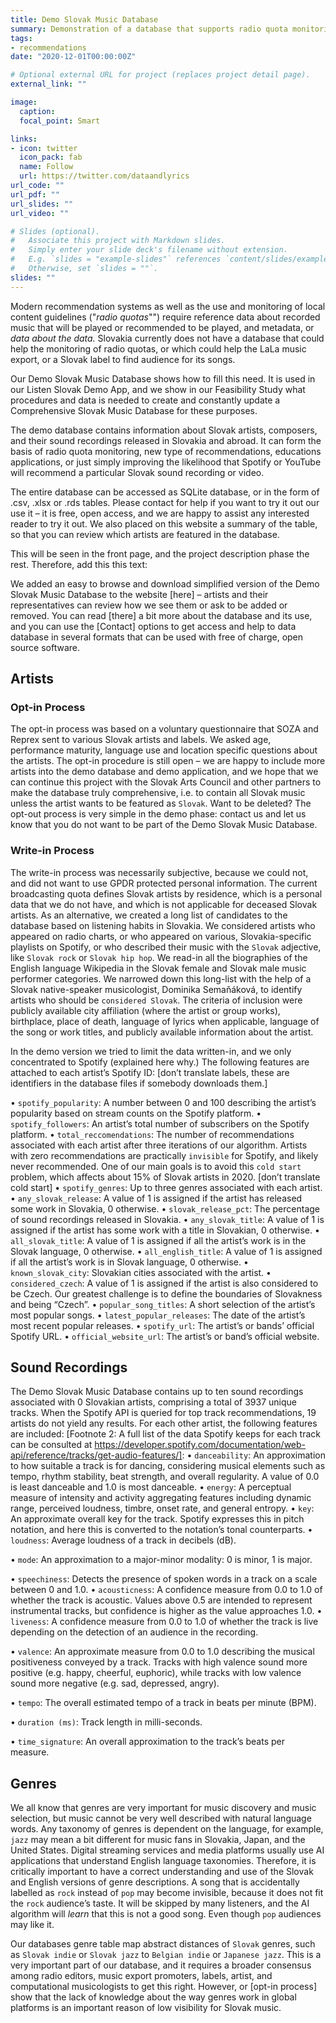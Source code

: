 ```yaml
---
title: Demo Slovak Music Database
summary: Demonstration of a database that supports radio quota monitoring and muisc promotion on digital streaming and media platforms.
tags:
- recommendations
date: "2020-12-01T00:00:00Z"

# Optional external URL for project (replaces project detail page).
external_link: ""

image:
  caption: 
  focal_point: Smart

links:
- icon: twitter
  icon_pack: fab
  name: Follow
  url: https://twitter.com/dataandlyrics
url_code: ""
url_pdf: ""
url_slides: ""
url_video: ""

# Slides (optional).
#   Associate this project with Markdown slides.
#   Simply enter your slide deck's filename without extension.
#   E.g. `slides = "example-slides"` references `content/slides/example-slides.md`.
#   Otherwise, set `slides = ""`.
slides: ""
---
```


Modern recommendation systems as well as the use and monitoring of local content guidelines ("*radio quotas*"") require reference data about recorded music that will be played or recommended to be played, and metadata, or *data about the data.*  Slovakia currently does not have a database that could help the monitoring of radio quotas, or which could help the LaLa music export, or a Slovak label to find audience for its songs. 

Our Demo Slovak Music Database shows how to fill this need.  It is used in our Listen Slovak Demo App, and we show in our Feasibility Study what procedures and data is needed to create and constantly update a Comprehensive Slovak Music Database for these purposes.

The demo database contains information about Slovak artists, composers, and their sound recordings released in Slovakia and abroad. It can form the basis of radio quota monitoring, new type of recommendations, educations applications, or just simply improving the likelihood that Spotify or YouTube will recommend a particular Slovak sound recording or video.

The entire database can be accessed as SQLite database, or in the form of .csv, .xlsx or .rds tables. Please contact for help if you want to try it out our use it – it is free, open access, and we are happy to assist any interested reader to try it out. We also placed on this website a summary of the table, so that you can review which artists are featured in the database.

This will be seen in the front page, and the project description phase the rest.  Therefore, add this this text:

We added an easy to browse and download simplified version of the Demo Slovak Music Database to the website [here] – artists and their representatives can review how we see them or ask to be added or removed. You can read [there] a bit more about the database and its use, and you can use the [Contact] options to get access and help to data database in several formats that can be used with free of charge, open source software.

## Artists
### Opt-in Process
The opt-in process was based on a voluntary questionnaire that SOZA and Reprex sent to various Slovak artists and labels. We asked age, performance maturity, language use and location specific questions about the artists. The opt-in procedure is still open – we are happy to include more artists into the demo database and demo application, and we hope that we can continue this project with the Slovak Arts Council and other partners to make the database truly comprehensive, i.e. to contain all Slovak music unless the artist wants to be featured as `Slovak`.  Want to be deleted?  The opt-out process is very simple in the demo phase: contact us and let us know that you do not want to be part of the Demo Slovak Music Database.

### Write-in Process
The write-in process was necessarily subjective, because we could not, and did not want to use GPDR protected personal information. The current broadcasting quota defines Slovak artists by residence, which is a personal data that we do not have, and which is not applicable for deceased Slovak artists.
As an alternative, we created a long list of candidates to the database based on listening habits in Slovakia. We considered artists who appeared on radio charts, or who appeared on various, Slovakia-specific playlists on Spotify, or who described their music with the `Slovak` adjective, like `Slovak rock` or `Slovak hip hop`. We read-in all the biographies of the English language Wikipedia in the Slovak female and Slovak male music performer categories.
We narrowed down this long-list with the help of a Slovak native-speaker musicologist, Dominika Semaňáková, to identify artists who should be `considered Slovak`. The criteria of inclusion were publicly available city affiliation (where the artist or group works), birthplace, place of death, language of lyrics when applicable, language of the song or work titles, and publicly available information about the artist.

In the demo version we tried to limit the data written-in, and we only concentrated to Spotify (explained here why.)  The following features are attached to each artist’s Spotify ID:  [don’t translate labels, these are identifiers in the database files if somebody downloads them.]

•	`spotify_popularity`: A number between 0 and 100 describing the artist’s popularity based on stream counts on the Spotify platform.
•	`spotify_followers`: An artist’s total number of subscribers on the Spotify platform.
•	`total_reccomendations`: The number of recommendations associated with each artist after three iterations of our algorithm. Artists with zero recommendations are practically `invisible` for Spotify, and likely never recommended. One of our main goals is to avoid this `cold start` problem, which affects about 15% of Slovak artists in 2020. [don’t translate cold start]
•	`spotify_genres`: Up to three genres associated with each artist.
•	`any_slovak_release`: A value of 1 is assigned if the artist has released some work in Slovakia, 0 otherwise.
•	`slovak_release_pct`: The percentage of sound recordings released in Slovakia.
•	`any_slovak_title`: A value of 1 is assigned if the artist has some work with a title in Slovakian, 0 otherwise.
•	`all_slovak_title`: A value of 1 is assigned if all the artist’s work is in the Slovak language, 0 otherwise.
•	`all_english_title`: A value of 1 is assigned if all the artist’s work is in Slovak language, 0 otherwise.
•	`known_slovak_city`: Slovakian cities associated with the artist.
•	`considered_czech`: A value of 1 is assigned if the artist is also considered to be Czech. Our greatest challenge is to define the boundaries of Slovakness and being “Czech”.
•	`popular_song_titles`: A short selection of the artist’s most popular songs.
•	`latest_popular_releases`: The date of the artist’s most recent popular releases.
•	`spotify_url`: The artist’s or bands’ official Spotify URL. 
•	`official_website_url`: The artist’s or band’s official website.

## Sound Recordings
The Demo Slovak Music Database contains up to ten sound recordings associated with 0 Slovakian artists, comprising a total of 3937 unique tracks. When the Spotify API is queried for top track recommendations, 19 artists do not yield any results. For each other artist, the following features are included: 
[Footnote 2: A full list of the data Spotify keeps for each track can be consulted at https://developer.spotify.com/documentation/web-api/reference/tracks/get-audio-features/]:
•	`danceability`: An approximation to how suitable a track is for dancing, considering musical elements such as tempo, rhythm stability, beat strength, and overall regularity. A value of 0.0 is least danceable and 1.0 is most danceable.
•	`energy`: A perceptual measure of intensity and activity aggregating features including dynamic range, perceived loudness, timbre, onset rate, and general entropy.
•	`key`: An approximate overall key for the track. Spotify expresses this in pitch notation, and here this is converted to the notation’s tonal counterparts.
•	`loudness`: Average loudness of a track in decibels (dB).

•	`mode`: An approximation to a major-minor modality: 0 is minor, 1 is major.

•	`speechiness`: Detects the presence of spoken words in a track on a scale between 0 and 1.0.
•	`acousticness`: A confidence measure from 0.0 to 1.0 of whether the track is acoustic. Values above 0.5 are intended to represent instrumental tracks, but confidence is higher as the value approaches 1.0.
•	`liveness`: A confidence measure from 0.0 to 1.0 of whether the track is live depending on the detection of an audience in the recording.

•	`valence`: An approximate measure from 0.0 to 1.0 describing the musical positiveness conveyed by a track. Tracks with high valence sound more positive (e.g. happy, cheerful, euphoric), while tracks with low valence sound more negative (e.g. sad, depressed, angry).

•	`tempo`: The overall estimated tempo of a track in beats per minute (BPM).

•	`duration (ms)`: Track length in milli-seconds.

•	`time_signature`: An overall approximation to the track’s beats per measure.

## Genres

We all know that genres are very important for music discovery and music selection, but music cannot be very well described with natural language words. Any taxonomy of genres is dependent on the language, for example, `jazz` may mean a bit different for music fans in Slovakia, Japan, and the United States. 
Digital streaming services and media platforms usually use AI applications that understand English language taxonomies. Therefore, it is critically important to have a correct understanding and use of the Slovak and English versions of genre descriptions.  A song that is accidentally labelled as `rock` instead of `pop` may become invisible, because it does not fit the `rock` audience’s taste. It will be skipped by many listeners, and the AI algorithm will *learn* that this is not a good song. Even though `pop` audiences may like it.

Our databases genre table map abstract distances of `Slovak` genres, such as `Slovak indie` or `Slovak jazz` to `Belgian indie` or `Japanese jazz`. This is a very important part of our database, and it requires a broader consensus among radio editors, music export promoters, labels, artist, and computational musicologists to get this right.  However, or [opt-in process] show that the lack of knowledge about the way genres work in global platforms is an important reason of low visibility for Slovak music. 


